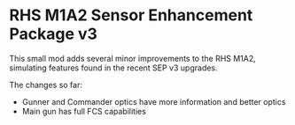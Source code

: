 # RHS M1A2 Sensor Enhancement Package v3

This small mod adds several minor improvements to the RHS M1A2, simulating features found in the recent SEP v3 upgrades.

The changes so far:

- Gunner and Commander optics have more information and better optics
- Main gun has full FCS capabilities
